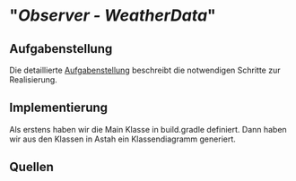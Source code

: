 # "*Observer - WeatherData*"

## Aufgabenstellung
Die detaillierte [Aufgabenstellung](TASK.md) beschreibt die notwendigen Schritte zur Realisierung.

## Implementierung
Als erstens haben wir die Main Klasse in build.gradle definiert.
Dann haben wir aus den Klassen in Astah ein Klassendiagramm generiert.
## Quellen
